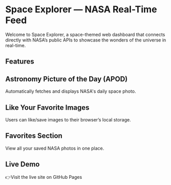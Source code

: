 # Space Explorer — NASA Real-Time Feed

Welcome to Space Explorer, a space-themed web dashboard that connects directly with NASA’s public APIs to showcase the wonders of the universe in real-time.

## Features

## Astronomy Picture of the Day (APOD)
Automatically fetches and displays NASA's daily space photo.

## Like Your Favorite Images
Users can like/save images to their browser’s local storage.

## Favorites Section
View all your saved NASA photos in one place.



## Live Demo

👉Visit the live site on GitHub Pages


